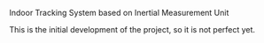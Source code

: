 Indoor Tracking System based on Inertial Measurement Unit

This is the initial development of the project, so it is not perfect yet.
